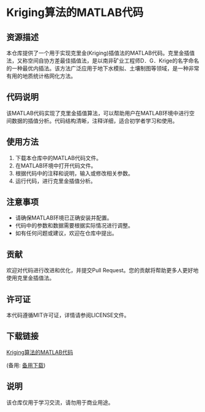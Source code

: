# Kriging算法的MATLAB代码

## 资源描述

本仓库提供了一个用于实现克里金(Kriging)插值法的MATLAB代码。克里金插值法，又称空间自协方差最佳插值法，是以南非矿业工程师D．G．Krige的名字命名的一种最优内插法。该方法广泛应用于地下水模拟、土壤制图等领域，是一种非常有用的地质统计格网化方法。

## 代码说明

该MATLAB代码实现了克里金插值算法，可以帮助用户在MATLAB环境中进行空间数据的插值分析。代码结构清晰，注释详细，适合初学者学习和使用。

## 使用方法

1. 下载本仓库中的MATLAB代码文件。
2. 在MATLAB环境中打开代码文件。
3. 根据代码中的注释和说明，输入或修改相关参数。
4. 运行代码，进行克里金插值分析。

## 注意事项

- 请确保MATLAB环境已正确安装并配置。
- 代码中的参数和数据需要根据实际情况进行调整。
- 如有任何问题或建议，欢迎在仓库中提出。

## 贡献

欢迎对代码进行改进和优化，并提交Pull Request。您的贡献将帮助更多人更好地使用克里金插值法。

## 许可证

本代码遵循MIT许可证，详情请参阅LICENSE文件。

## 下载链接
[Kriging算法的MATLAB代码](https://pan.quark.cn/s/8488c9fbd6ea) 

(备用: [备用下载](https://pan.baidu.com/s/1hpl30yPJobu2LnbyEP76GA?pwd=1234))

## 说明

该仓库仅用于学习交流，请勿用于商业用途。
